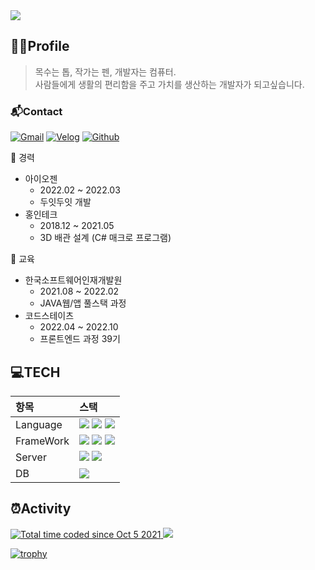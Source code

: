 <img src="https://capsule-render.vercel.app/api?type=waving&color=gradient&customColorList=0,2,2,5,30&height=200&text=Introduce">

## 💁‍♂️Profile
> 목수는 톱, 작가는 펜, 개발자는 컴퓨터.  
> 사람들에게 생활의 편리함을 주고 가치를 생산하는 개발자가 되고싶습니다.

### 📬Contact
[![Gmail](http://img.shields.io/badge/-Gmail-EA4335?style=flat&logo=Gmail&logoColor=white&link=devfrank9@gmail.com)](mailto:devfrank9@gmail.com)
[![Velog](http://img.shields.io/badge/-Velog-20C997?style=flat&logo=Velog&link=https://velog.io/@devfrank9&logoColor=white)](https://velog.io/@devfrank9)
[![Github](http://img.shields.io/badge/-Github-181717?style=flat&logo=Github&link=https://github.com/DevFrank9&logoColor=white)](https://github.com/DevFrank9)

🏬 경력
- 아이오젠
  - 2022.02 ~ 2022.03
  - 두잇두잇 개발
- 홍인테크
  - 2018.12 ~ 2021.05
  - 3D 배관 설계 (C# 매크로 프로그램)

🏫 교육
  - 한국소프트웨어인재개발원
    - 2021.08 ~ 2022.02
    - JAVA웹/앱 풀스택 과정
  - 코드스테이츠
    - 2022.04 ~ 2022.10
    - 프론트엔드 과정 39기

## 💻TECH

|항목|스택|
|:--|:--|
|Language|<img src="https://img.shields.io/badge/JavaScript-F7DF1E?style=for-the-badge&logo=JavaScript&logoColor=black"> <img src="https://img.shields.io/badge/typescript-3178C6?style=for-the-badge&logo=typescript&logoColor=white"> <img src="https://img.shields.io/badge/python-3776AB?style=for-the-badge&logo=python&logoColor=white">|
|FrameWork|<img src="https://img.shields.io/badge/react-61DAFB?style=for-the-badge&logo=react&logoColor=black"> <img src="https://img.shields.io/badge/Next.js-000000?style=for-the-badge&logo=Next.js&logoColor=white"> <img src="https://img.shields.io/badge/Apollo GraphQL-311C87?style=for-the-badge&logo=Apollo GraphQL&logoColor=white">|
|Server|<img src="https://img.shields.io/badge/Django-092E20?style=for-the-badge&logo=Django&logoColor=white"> <img src="https://img.shields.io/badge/express-339933?style=for-the-badge&logo=express&logoColor=white">|
|DB|<img src="https://img.shields.io/badge/mongoDB-47A248?style=for-the-badge&logo=MongoDB&logoColor=white">|

## ⏰Activity

<a href="https://wakatime.com/@fab11908-f2ab-4476-8057-2f6505465ffb">
<img src="https://wakatime.com/badge/user/fab11908-f2ab-4476-8057-2f6505465ffb.svg" alt="Total time coded since Oct 5 2021" />
</a>
<a href="https://hits.seeyoufarm.com">
<img src="https://hits.seeyoufarm.com/api/count/incr/badge.svg?url=https%3A%2F%2Fgithub.com%2FDevFrank9%2Fhit-counter&count_bg=%2379C83D&title_bg=%23555555&icon=&icon_color=%23E7E7E7&title=hits&edge_flat=false"/>
</a>
  
[![trophy](https://github-profile-trophy.vercel.app/?username=devfrank9&theme=onedark&column=-1)](https://github.com/ryo-ma/github-profile-trophy)
